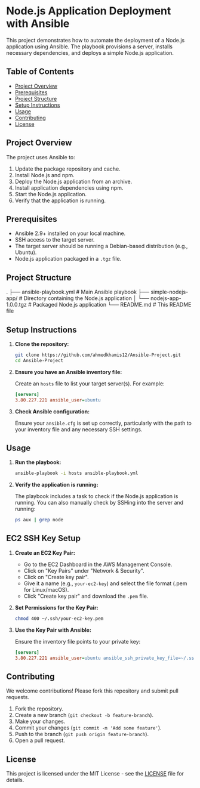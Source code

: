 # Node.js Application Deployment with Ansible

This project demonstrates how to automate the deployment of a Node.js application using Ansible. The playbook provisions a server, installs necessary dependencies, and deploys a simple Node.js application.

## Table of Contents

- [Project Overview](#project-overview)
- [Prerequisites](#prerequisites)
- [Project Structure](#project-structure)
- [Setup Instructions](#setup-instructions)
- [Usage](#usage)
- [Contributing](#contributing)
- [License](#license)

## Project Overview

The project uses Ansible to:
1. Update the package repository and cache.
2. Install Node.js and npm.
3. Deploy the Node.js application from an archive.
4. Install application dependencies using npm.
5. Start the Node.js application.
6. Verify that the application is running.

## Prerequisites

- Ansible 2.9+ installed on your local machine.
- SSH access to the target server.
- The target server should be running a Debian-based distribution (e.g., Ubuntu).
- Node.js application packaged in a `.tgz` file.

## Project Structure

.
├── ansible-playbook.yml # Main Ansible playbook
├── simple-nodejs-app/ # Directory containing the Node.js application
│ └── nodejs-app-1.0.0.tgz # Packaged Node.js application
└── README.md # This README file


## Setup Instructions

1. **Clone the repository:**

    ```bash
    git clone https://github.com/ahmedkhamis12/Ansible-Project.git
    cd Ansible-Project
    ```

2. **Ensure you have an Ansible inventory file:**

    Create an `hosts` file to list your target server(s). For example:
    
    ```ini
    [servers]
    3.80.227.221 ansible_user=ubuntu
    ```

3. **Check Ansible configuration:**

    Ensure your `ansible.cfg` is set up correctly, particularly with the path to your inventory file and any necessary SSH settings.

## Usage

1. **Run the playbook:**

    ```bash
    ansible-playbook -i hosts ansible-playbook.yml
    ```

2. **Verify the application is running:**

    The playbook includes a task to check if the Node.js application is running. You can also manually check by SSHing into the server and running:

    ```bash
    ps aux | grep node
    ```
## EC2 SSH Key Setup

1. **Create an EC2 Key Pair:**

    - Go to the EC2 Dashboard in the AWS Management Console.
    - Click on "Key Pairs" under "Network & Security".
    - Click on "Create key pair".
    - Give it a name (e.g., `your-ec2-key`) and select the file format (.pem for Linux/macOS).
    - Click "Create key pair" and download the `.pem` file.

2. **Set Permissions for the Key Pair:**

    ```bash
    chmod 400 ~/.ssh/your-ec2-key.pem
    ```

3. **Use the Key Pair with Ansible:**

    Ensure the inventory file points to your private key:

    ```ini
    [servers]
    3.80.227.221 ansible_user=ubuntu ansible_ssh_private_key_file=~/.ssh/your-ec2-key.pem
    ```
## Contributing

We welcome contributions! Please fork this repository and submit pull requests.

1. Fork the repository.
2. Create a new branch (`git checkout -b feature-branch`).
3. Make your changes.
4. Commit your changes (`git commit -m 'Add some feature'`).
5. Push to the branch (`git push origin feature-branch`).
6. Open a pull request.

## License

This project is licensed under the MIT License - see the [LICENSE](LICENSE) file for details.
